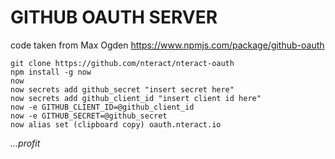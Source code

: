# GITHUB OAUTH SERVER
code taken from Max Ogden
https://www.npmjs.com/package/github-oauth

```
git clone https://github.com/nteract/nteract-oauth
npm install -g now
now
now secrets add github_secret "insert secret here"
now secrets add github_client_id "insert client id here"
now -e GITHUB_CLIENT_ID=@github_client_id
now -e GITHUB_SECRET=@github_secret
now alias set (clipboard copy) oauth.nteract.io
```

_...profit_

